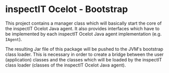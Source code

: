 # inspectIT Ocelot - Bootstrap

This project contains a manager class which will basically start the core of the inspectIT Ocelot Java agent.
It also provides interfaces which have to be implemented by each inspectIT Ocelot Java agent implementation (e.g. `IAgent`).

The resulting Jar file of this package will be pushed to the JVM's bootstrap class loader.
This is necessary in order to create a bridge between the user (application) classes and the classes which will be loaded by the inspectIT class loader (classes of the inspectIT Ocelot Java agent). 